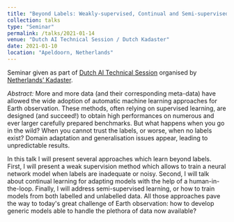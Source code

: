 ```yaml
---
title: "Beyond Labels: Weakly-supervised, Continual and Semi-supervised Learning for Change Detection in Earth Observation"
collection: talks
type: "Seminar"
permalink: /talks/2021-01-14
venue: "Dutch AI Technical Session / Dutch Kadaster"
date: 2021-01-10
location: "Apeldoorn, Netherlands"
---
```


Seminar given as part of [Dutch AI Technical Session](http://wijsmetlocatie-8026719.hs-sites.com/blog/save-the-date-technische-ai-sessie) organised by [Netherlands’ Kadaster](https://www.kadaster.nl/).

_Abstract:_ More  and  more  data  (and  their  corresponding  meta-data)  have  allowed  the  wide adoption  of  automatic  machine  learning  approaches  for  Earth  observation.  These methods, often relying on supervised learning, are designed (and succeed!) to obtain high performances on numerous and ever larger carefully prepared benchmarks. But what happens when you go in the wild? When you cannot trust the labels, or worse, when no labels exist? Domain adaptation and generalisation issues appear, leading to unpredictable results. 
 
In this talk I will present several approaches which learn beyond labels. First, I will present a weak supervision method which allows to train a neural network model when labels are inadequate or noisy. Second, I will talk about continual learning for adapting models with the help of a human-in-the-loop. Finally, I will address semi-supervised learning,  or  how  to  train  models  from  both  labelled  and  unlabelled  data.  All  those approaches  pave  the  way  to  today's  great  challenge  of  Earth  observation:  how  to develop generic models able to handle the plethora of data now available?
